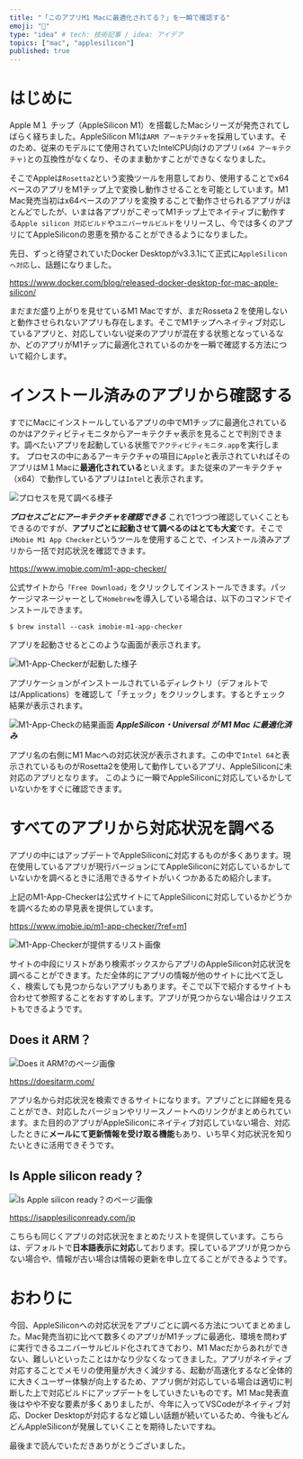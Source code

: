 ```yaml
---
title: "「このアプリM1 Macに最適化されてる？」を一瞬で確認する"
emoji: "🌱"
type: "idea" # tech: 技術記事 / idea: アイデア
topics: ["mac", "applesilicon"]
published: true
---
```


# はじめに

Apple M１ チップ（AppleSilicon M1）を搭載したMacシリーズが発売されてしばらく経ちました。AppleSilicon M1は`ARM アーキテクチャ`を採用しています。そのため、従来のモデルにて使用されていたIntelCPU向けのアプリ`(x64 アーキテクチャ)`との互換性がなくなり、そのまま動かすことができなくなりました。

そこでAppleは`Rosetta2`という変換ツールを用意しており、使用することでx64ベースのアプリをM1チップ上で変換し動作させることを可能としています。M1 Mac発売当初はx64ベースのアプリを変換することで動作させられるアプリがほとんどでしたが、いまは各アプリがこぞってM1チップ上でネイティブに動作する`Apple silicon 対応ビルド`や`ユニバーサルビルド`をリリースし、今では多くのアプリにてAppleSiliconの恩恵を預かることができるようになりました。

先日、ずっと待望されていたDocker Desktopがv3.3.1にて正式に`AppleSilicon へ対応`し、話題になりました。

https://www.docker.com/blog/released-docker-desktop-for-mac-apple-silicon/

まだまだ盛り上がりを見せているM1 Macですが、まだRosseta２を使用しないと動作させられないアプリも存在します。そこでM1チップへネイティブ対応しているアプリと、対応していない従来のアプリが混在する状態となっているなか、どのアプリがM1チップに最適化されているのかを一瞬で確認する方法について紹介します。

# インストール済みのアプリから確認する

すでにMacにインストールしているアプリの中でM1チップに最適化されているのかはアクティビティモニタからアーキテクチャ表示を見ることで判別できます。調べたいアプリを起動している状態で`アクティビティモニタ.app`を実行します。
プロセスの中にあるアーキテクチャの項目に`Apple`と表示されていればそのアプリはM１Macに**最適化されている**といえます。また従来のアーキテクチャ（x64）で動作しているアプリは`Intel`と表示されます。

![プロセスを見て調べる様子](https://storage.googleapis.com/zenn-user-upload/tfsrasc20r67jzy1unzbkbbubgts)

***プロセスごとにアーキテクチャを確認できる***
これで1つづつ確認していくこともできるのですが、**アプリごとに起動させて調べるのはとても大変**です。そこで`iMobie M1 App Checker`というツールを使用することで、インストール済みアプリから一括で対応状況を確認できます。

https://www.imobie.com/m1-app-checker/

公式サイトから`「Free Download」`をクリックしてインストールできます。パッケージマネージャーとして`Homebrew`を導入している場合は、以下のコマンドでインストールできます。

```shell:Terminal
$ brew install --cask imobie-m1-app-checker
```

アプリを起動させるとこのような画面が表示されます。

![M1-App-Checkerが起動した様子](https://storage.googleapis.com/zenn-user-upload/0si9fjy3uizcqutzipl5u9wqmgs2)

アプリケーションがインストールされているディレクトリ（デフォルトでは/Applications）を確認して「チェック」をクリックします。するとチェック結果が表示されます。

![M1-App-Checkの結果画面](https://storage.googleapis.com/zenn-user-upload/myi4j4psazwex1sm3qdo6384ufmz)
***AppleSilicon・Universal が M1 Mac に最適化済み***

アプリ名の右側にM1 Macへの対応状況が表示されます。この中で`Intel 64`と表示されているものがRosetta2を使用して動作しているアプリ、AppleSiliconに未対応のアプリとなります。
このように一瞬でAppleSiliconに対応しているかしていないかをすぐに確認できます。

# すべてのアプリから対応状況を調べる

アプリの中にはアップデートでAppleSiliconに対応するものが多くあります。現在使用しているアプリが現行バージョンにてAppleSiliconに対応しているかしていないかを調べるときに活用できるサイトがいくつかあるため紹介します。

上記のM1-App-Checkerは公式サイトにてAppleSiliconに対応しているかどうかを調べるための早見表を提供しています。

https://www.imobie.jp/m1-app-checker/?ref=m1

![M1-App-Checkerが提供するリスト画像](https://storage.googleapis.com/zenn-user-upload/b73mxxgsgf4rhxda4g5q37e5lwbo)

サイトの中段にリストがあり検索ボックスからアプリのAppleSilicon対応状況を調べることができます。ただ全体的にアプリの情報が他のサイトに比べて乏しく、検索しても見つからないアプリもあります。そこで以下で紹介するサイトも合わせて参照することをおすすめします。アプリが見つからない場合はリクエストもできるようです。

## Does it ARM？

![Does it ARM?のページ画像](https://storage.googleapis.com/zenn-user-upload/0wwsb2h4po7g1kurx201gbyqscpz)

https://doesitarm.com/

アプリ名から対応状況を検索できるサイトになります。アプリごとに詳細を見ることができ、対応したバージョンやリリースノートへのリンクがまとめられています。また目的のアプリがAppleSiliconにネイティブ対応していない場合、対応したときに**メールにて更新情報を受け取る機能**もあり、いち早く対応状況を知りたいときに活用できそうです。

## Is Apple silicon ready？

![Is Apple silicon ready？のページ画像](https://storage.googleapis.com/zenn-user-upload/3j4hp9lazkmwehywuttx7zobzu2d)

https://isapplesiliconready.com/jp

こちらも同じくアプリの対応状況をまとめたリストを提供しています。こちらは、デフォルトで**日本語表示に対応**しております。探しているアプリが見つからない場合や、情報が古い場合は情報の更新を申し立てることができるようです。

# おわりに

今回、AppleSiliconへの対応状況をアプリごとに調べる方法についてまとめました。Mac発売当初に比べて数多くのアプリがM1チップに最適化、環境を問わずに実行できるユニバーサルビルド化されてきており、M1 Macだからあれができない、難しいといったことはかなり少なくなってきました。アプリがネイティブ対応することでメモリの使用量が大きく減少する、起動が高速化するなど全体的に大きくユーザー体験が向上するため、アプリ側が対応している場合は適切に判断した上で対応ビルドにアップデートをしていきたいものです。M1 Mac発表直後はやや不安な要素が多くありましたが、今年に入ってVSCodeがネイティブ対応、Docker Desktopが対応するなど嬉しい話題が続いているため、今後もどんどんAppleSiliconが発展していくことを期待したいですね。

最後まで読んでいただきありがとうございました。